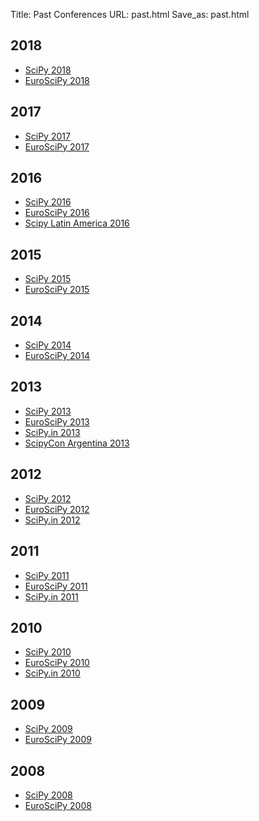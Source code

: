 Title: Past Conferences
URL: past.html
Save_as: past.html

## 2018
* [SciPy 2018](http://scipy2018.scipy.org/)
* [EuroSciPy 2018](https://www.euroscipy.org/2018/)

## 2017
* [SciPy 2017](http://scipy2017.scipy.org/)
* [EuroSciPy 2017](https://www.euroscipy.org/2017/)

## 2016
* [SciPy 2016](http://scipy2016.scipy.org/)
* [EuroSciPy 2016](https://www.euroscipy.org/2016/)
* [Scipy Latin America 2016](http://conf.scipyla.org)

## 2015
* [SciPy 2015](http://conference.scipy.org/scipy2015/)
* [EuroSciPy 2015](https://www.euroscipy.org/2015/)

## 2014
* [SciPy 2014](http://conference.scipy.org/scipy2014/)
* [EuroSciPy 2014](https://www.euroscipy.org/2014)

## 2013
* [SciPy 2013](http://conference.scipy.org/scipy2013/)
* [EuroSciPy 2013](http://www.euroscipy.org/)
* [SciPy.in 2013](http://scipy.in/2013)
* [ScipyCon Argentina 2013](http://scipycon.com.ar/)

## 2012
* [SciPy 2012](http://conference.scipy.org/scipy2012/)
* [EuroSciPy 2012](http://www.euroscipy.org/conference/euroscipy2012)
* [SciPy.in 2012](http://scipy.in/scipyin/2012/)

## 2011
* [SciPy 2011](http://conference.scipy.org/scipy2011/)
* [EuroSciPy 2011](http://www.euroscipy.org/conference/euroscipy2011)
* [SciPy.in 2011](http://scipy.in/scipyin/2011/)

## 2010
* [SciPy 2010](http://conference.scipy.org/scipy2010/)
* [EuroSciPy 2010](http://www.euroscipy.org/conference/euroscipy2010)
* [SciPy.in 2010](http://scipy.in/scipyin/2010/)

## 2009
* [SciPy 2009](http://conference.scipy.org/SciPy2009/)
* [EuroSciPy 2009](http://www.euroscipy.org/conference/euroscipy2009)

## 2008
* [SciPy 2008](http://conference.scipy.org/SciPy2008/)
* [EuroSciPy 2008](http://www.euroscipy.org/conference/869)
